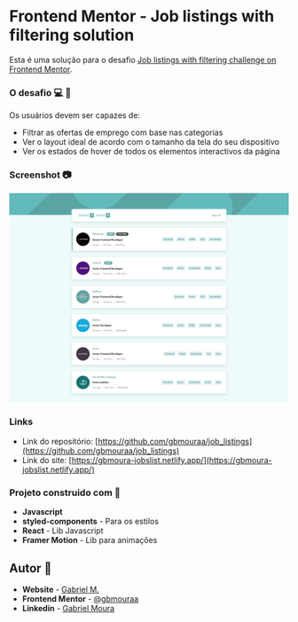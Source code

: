 # Frontend Mentor - Job listings with filtering solution

Esta é uma solução para o desafio [Job listings with filtering challenge on Frontend Mentor](https://www.frontendmentor.io/challenges/job-listings-with-filtering-ivstIPCt).

### O desafio :computer: :rocket:

Os usuários devem ser capazes de:

- Filtrar as ofertas de emprego com base nas categorias
- Ver o layout ideal de acordo com o tamanho da tela do seu dispositivo
- Ver os estados de hover de todos os elementos interactivos da página

### Screenshot :camera:

![](./public/images/screenshot.png)

### Links

- Link do repositório: [https://github.com/gbmouraa/job_listings](https://github.com/gbmouraa/job_listings)
- Link do site: [https://gbmoura-jobslist.netlify.app/](https://gbmoura-jobslist.netlify.app/)

### Projeto construido com :hammer:

- **Javascript**
- **styled-components** - Para os estilos
- **React** - Lib Javascript
- **Framer Motion** - Lib para animações

## Autor :raising_hand:

- **Website** - [Gabriel M.](https://gmouradev.netlify.app/)
- **Frontend Mentor** - [@gbmouraa](https://www.frontendmentor.io/profile/gbmouraa)
- **Linkedin** - [Gabriel Moura](https://www.linkedin.com/in/gabriel-moura-b63382161/)
